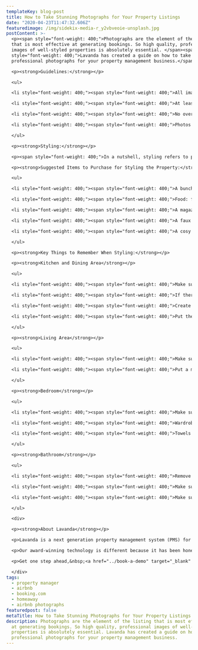 ```yaml
---
templateKey: blog-post
title: How to Take Stunning Photographs for Your Property Listings
date: "2020-04-23T11:47:32.606Z"
featuredimage: /img/sidekix-media-r_y2vbveoie-unsplash.jpg
postContent: >-
  <p><span style="font-weight: 400;">Photographs are the element of the listing
  that is most effective at generating bookings. So high quality, professional
  images of well-styled properties is absolutely essential. </span><span
  style="font-weight: 400;">Lavanda has created a guide on how to take
  professional photographs for your property management business.</span></p>

  <p><strong>Guidelines:</strong></p>

  <ul>

  <li style="font-weight: 400;"><span style="font-weight: 400;">All images need to be landscape (some platforms only allow for landscape images)&nbsp;</span></li>

  <li style="font-weight: 400;"><span style="font-weight: 400;">At least 25 high resolution images (1920 x 1080 pixels), including at least one exterior shot and a few close up images of key property features</span></li>

  <li style="font-weight: 400;"><span style="font-weight: 400;">No overly edited images in post production</span></li>

  <li style="font-weight: 400;"><span style="font-weight: 400;">Photos of every room, excluding the hallway, unless it is a key feature of the property.</span></li>

  </ul>

  <p><strong>Styling:</strong></p>

  <p><span style="font-weight: 400;">In a nutshell, styling refers to placing decorations and soft furnishings around the property to make it look more appealing and inviting to a potential guest. It is vital that the property is styled correctly in order to optimise the effectiveness of the listing photos.&nbsp;</span></p>

  <p><strong>Suggested Items to Purchase for Styling the Property:</strong></p>

  <ul>

  <li style="font-weight: 400;"><span style="font-weight: 400;">A bunch of fresh flowers (ideally have a small vase with you)</span></li>

  <li style="font-weight: 400;"><span style="font-weight: 400;">Food: fresh pastries or bread with a complementary food (e.g. bread &amp; tomatoes, cake &amp; strawberries, etc.)</span></li>

  <li style="font-weight: 400;"><span style="font-weight: 400;">A magazine</span></li>

  <li style="font-weight: 400;"><span style="font-weight: 400;">A faux green pot plant for the bathroom</span></li>

  <li style="font-weight: 400;"><span style="font-weight: 400;">A cosy throw to place over the end of the bed</span></li>

  </ul>

  <p><strong>Key Things to Remember When Styling:</strong></p>

  <p><strong>Kitchen and Dining Area</strong></p>

  <ul>

  <li style="font-weight: 400;"><span style="font-weight: 400;">Make sure that any wires from appliances are hidden</span></li>

  <li style="font-weight: 400;"><span style="font-weight: 400;">If there are too many utensils or appliances on the kitchen side, consider hiding some items in the cupboards so that the room doesn&rsquo;t look cluttered.&nbsp;</span></li>

  <li style="font-weight: 400;"><span style="font-weight: 400;">Create a food/dining display with the food items you have bought. Use the property&rsquo;s plates, cutlery and glasses.</span></li>

  <li style="font-weight: 400;"><span style="font-weight: 400;">Put the fresh flowers out on the dining table, if the property has one.</span></li>

  </ul>

  <p><strong>Living Area</strong></p>

  <ul>

  <li style="font-weight: 400;"><span style="font-weight: 400;">Make sure cushions are plumped and neatly placed on the sofa</span></li>

  <li style="font-weight: 400;"><span style="font-weight: 400;">Put a magazine out on the coffee table</span></li>

  </ul>

  <p><strong>Bedroom</strong></p>

  <ul>

  <li style="font-weight: 400;"><span style="font-weight: 400;">Make sure the bed is made as neatly as possible and pillows and duvets are straight</span></li>

  <li style="font-weight: 400;"><span style="font-weight: 400;">Wardrobe doors are shut&nbsp;</span></li>

  <li style="font-weight: 400;"><span style="font-weight: 400;">Towels folded neatly on the bed can be a nice touch if the stylist is confident in presenting neatly.</span></li>

  </ul>

  <p><strong>Bathroom</strong></p>

  <ul>

  <li style="font-weight: 400;"><span style="font-weight: 400;">Remove the toilet brush and bin&nbsp;</span></li>

  <li style="font-weight: 400;"><span style="font-weight: 400;">Make sure the towels are straight and it all looks neat and tidy.</span></li>

  <li style="font-weight: 400;"><span style="font-weight: 400;">Make sure that any toiletries are visible</span></li>

  </ul>

  <div>

  <p><strong>About Lavanda</strong></p>

  <p>Lavanda is a next generation property management system (PMS) for urban and rural short-term rental operators. Our SaaS platform is designed to unlock scale and profitability, whilst accelerating growth through industry partnerships. We're backed by leading venture capital investors, and have so far invested $10m+ into short-term rental technology and innovation.</p>

  <p>Our award-winning technology is different because it has been honed through our first-hand experience of managing a short-term rental portfolio at scale. Operational efficiency is what we strive for, so we set about creating the missing toolkit. We're here to change your game.</p>

  <p>Get one step ahead,&nbsp;<a href="../book-a-demo" target="_blank" rel="noopener">book a discovery call</a> to see how we can help turbocharge your property management company.</p>

  </div>
tags:
  - property manager
  - airbnb
  - booking.com
  - homeaway
  - airbnb photographs
featuredpost: false
metaTitle: How to Take Stunning Photographs for Your Property Listings
description: Photographs are the element of the listing that is most effective
  at generating bookings. So high quality, professional images of well-styled
  properties is absolutely essential. Lavanda has created a guide on how to take
  professional photographs for your property management business.
---
```


